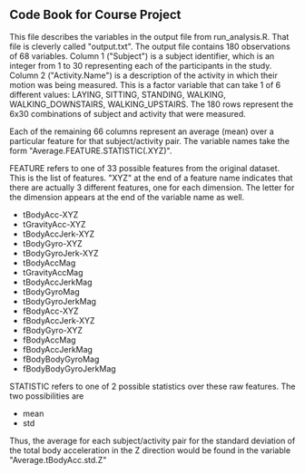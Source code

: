 ## Code Book for Course Project

This file describes the variables in the output file from run_analysis.R. That file is cleverly called "output.txt".
The output file contains 180 observations of 68 variables. Column 1 ("Subject") is a subject identifier, which is an integer
from 1 to 30 representing each of the participants in the study. Column 2 ("Activity.Name") is a description of the
activity in which their motion was being measured. This is a factor variable that can take 1 of 6 different values:
LAYING, SITTING, STANDING, WALKING, WALKING_DOWNSTAIRS, WALKING_UPSTAIRS. The 180 rows represent the 6x30 combinations
of subject and activity that were measured.

Each of the remaining 66 columns represent an average (mean) over a particular feature for that subject/activity pair.
The variable names take the form "Average.FEATURE.STATISTIC(.XYZ)". 

FEATURE refers to one of 33 possible features from the original dataset. This is the list of features. "XYZ" at the end of a feature name
indicates that there are actually 3 different features, one for each dimension. The letter for the dimension appears at the end of the variable
name as well.
* tBodyAcc-XYZ
* tGravityAcc-XYZ
* tBodyAccJerk-XYZ
* tBodyGyro-XYZ
* tBodyGyroJerk-XYZ
* tBodyAccMag
* tGravityAccMag
* tBodyAccJerkMag
* tBodyGyroMag
* tBodyGyroJerkMag
* fBodyAcc-XYZ
* fBodyAccJerk-XYZ
* fBodyGyro-XYZ
* fBodyAccMag
* fBodyAccJerkMag
* fBodyBodyGyroMag
* fBodyBodyGyroJerkMag

STATISTIC refers to one of 2 possible statistics over these raw features. The two possibilities are
* mean
* std

Thus, the average for each subject/activity pair for the standard deviation of the total body acceleration in the Z direction
would be found in the variable "Average.tBodyAcc.std.Z"
